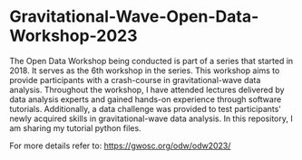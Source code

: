 # Gravitational-Wave-Open-Data-Workshop-2023
The Open Data Workshop being conducted is part of a series that started in 2018. It serves as the 6th workshop in the series.
This workshop aims to provide participants with a crash-course in gravitational-wave data analysis. 
Throughout the workshop, I have attended lectures delivered by data analysis experts and gained hands-on experience through software tutorials.
Additionally, a data challenge was provided to test participants' newly acquired skills in gravitational-wave data analysis. In this repository, I am sharing my tutorial python files.

For more details refer to: https://gwosc.org/odw/odw2023/ 
